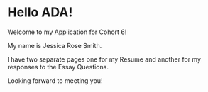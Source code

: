 # Hello ADA!

Welcome to my Application for Cohort 6!

My name is Jessica Rose Smith.

I have two separate pages one for my Resume and another for my responses to the Essay Questions.

Looking forward to meeting you!
